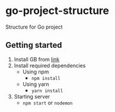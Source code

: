# go-project-structure
Structure for Go project

## Getting started
1. Install GB from [link](https://getgb.io/docs/install/)
1. Install required dependencies
    * Using npm
        - ```npm install```
    * Using yarn
        - ```yarn install```
2. Starting server
    * ```npm start``` or ```nodemon```
